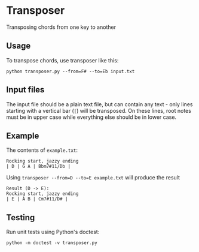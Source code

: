 Transposer
==========

Transposing chords from one key to another

Usage
-----

To transpose chords, use transposer like this:

    python transposer.py --from=F# --to=Eb input.txt

Input files
-----------

The input file should be a plain text file, but can contain any text - only lines starting with a vertical bar (`|`) will be transposed. On these lines, root notes must be in upper case while everything else should be in lower case.

Example
-------
The contents of `example.txt`:

    Rocking start, jazzy ending
    | D | G A | Bbm7#11/Db |

Using `transposer --from=D --to=E example.txt` will produce the result

    Result (D -> E):
    Rocking start, jazzy ending
    | E | A B | Cm7#11/D# |


Testing
-------

Run unit tests using Python's doctest:

    python -m doctest -v transposer.py
